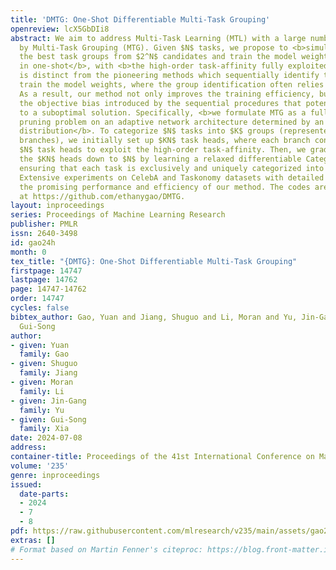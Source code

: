 ```yaml
---
title: 'DMTG: One-Shot Differentiable Multi-Task Grouping'
openreview: lcX5GbDIi8
abstract: We aim to address Multi-Task Learning (MTL) with a large number of tasks
  by Multi-Task Grouping (MTG). Given $N$ tasks, we propose to <b>simultaneously identify
  the best task groups from $2^N$ candidates and train the model weights simultaneously
  in one-shot</b>, with <b>the high-order task-affinity fully exploited</b>. This
  is distinct from the pioneering methods which sequentially identify the groups and
  train the model weights, where the group identification often relies on heuristics.
  As a result, our method not only improves the training efficiency, but also mitigates
  the objective bias introduced by the sequential procedures that potentially leads
  to a suboptimal solution. Specifically, <b>we formulate MTG as a fully differentiable
  pruning problem on an adaptive network architecture determined by an unknown Categorical
  distribution</b>. To categorize $N$ tasks into $K$ groups (represented by $K$ encoder
  branches), we initially set up $KN$ task heads, where each branch connects to all
  $N$ task heads to exploit the high-order task-affinity. Then, we gradually prune
  the $KN$ heads down to $N$ by learning a relaxed differentiable Categorical distribution,
  ensuring that each task is exclusively and uniquely categorized into only one branch.
  Extensive experiments on CelebA and Taskonomy datasets with detailed ablations show
  the promising performance and efficiency of our method. The codes are available
  at https://github.com/ethanygao/DMTG.
layout: inproceedings
series: Proceedings of Machine Learning Research
publisher: PMLR
issn: 2640-3498
id: gao24h
month: 0
tex_title: "{DMTG}: One-Shot Differentiable Multi-Task Grouping"
firstpage: 14747
lastpage: 14762
page: 14747-14762
order: 14747
cycles: false
bibtex_author: Gao, Yuan and Jiang, Shuguo and Li, Moran and Yu, Jin-Gang and Xia,
  Gui-Song
author:
- given: Yuan
  family: Gao
- given: Shuguo
  family: Jiang
- given: Moran
  family: Li
- given: Jin-Gang
  family: Yu
- given: Gui-Song
  family: Xia
date: 2024-07-08
address:
container-title: Proceedings of the 41st International Conference on Machine Learning
volume: '235'
genre: inproceedings
issued:
  date-parts:
  - 2024
  - 7
  - 8
pdf: https://raw.githubusercontent.com/mlresearch/v235/main/assets/gao24h/gao24h.pdf
extras: []
# Format based on Martin Fenner's citeproc: https://blog.front-matter.io/posts/citeproc-yaml-for-bibliographies/
---
```

